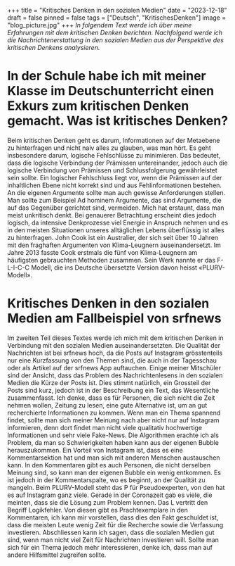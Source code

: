 +++
title = "Kritisches Denken in den sozialen Medien"
date = "2023-12-18"
draft = false
pinned = false
tags = ["Deutsch", "KritischesDenken"]
image = "blog_picture.jpg"
+++
*In folgendem Text werde ich über meine Erfahrungen mit dem kritischen Denken berichten. Nachfolgend werde ich die Nachrichtenerstattung in den sozialen Medien aus der Perspektive des kritischen Denkens analysieren.*

# In der Schule habe ich mit meiner Klasse im Deutschunterricht einen Exkurs zum kritischen Denken gemacht. Was ist kritisches Denken?

Beim kritischen Denken geht es darum, Informationen auf der Metaebene zu hinterfragen und nicht naiv alles zu glauben, was man hört. Es geht insbesondere darum, logische Fehlschlüsse zu minimieren. Das bedeutet, dass die logische Verbindung der Prämissen untereinander, jedoch auch die logische Verbindung von Prämissen und Schlussfolgerung gewährleistet sein sollte. Ein logischer Fehlschluss liegt vor, wenn die Prämissen auf der inhaltlichen Ebene nicht korrekt sind und aus Fehlinformationen bestehen. An die eigenen Argumente sollte man auch gewisse Anforderungen stellen. Man sollte zum Beispiel Ad hominem Argumente, das sind Argumente, die auf das Gegenüber gerichtet sind, vermeiden. 
Mich hat erstaunt, dass man meist unkritisch denkt. Bei genauerer Betrachtung erscheint dies jedoch logisch, da intensive Denkprozesse viel Energie in Anspruch nehmen und es in den meisten Situationen unseres alltäglichen Lebens überflüssig ist alles zu hinterfragen.
John Cook ist ein Australier, der sich seit über 10 Jahren mit den fraghaften Argumenten von Klima-Leugnern auseinandersetzt. Im Jahre 2013 fasste Cook erstmals die fünf von Klima-Leugnern am häufigsten gebrauchten Methoden zusammen. Sein Werk nannte er das F-L-I-C-C Modell, die ins Deutsche übersetzte Version davon heisst «PLURV-Modell».

# Kritisches Denken in den sozialen Medien am Fallbeispiel von srfnews

Im zweiten Teil dieses Textes werde ich mich mit dem kritischen Denken in Verbindung mit den sozialen Medien auseinandersetzten. Die Qualität der Nachrichten ist bei srfnews hoch, da die Posts auf Instagram grösstenteils nur eine Kurzfassung von den Themen sind, die auch in der Tagesschau oder als Artikel auf der srfnews App auftauchen. Einige meiner Mitschüler sind der Ansicht, dass das Problem des Nachrichtenlesens in den sozialen Medien die Kürze der Posts ist. Dies stimmt natürlich, ein Grossteil der Posts sind kurz, jedoch ist in der Beschreibung ein Text, das Wesentliche zusammenfasst. Ich denke, dass es für Personen, die sich nicht die Zeit nehmen wollen, Zeitung zu lesen, eine gute Alternative ist, um an gut recherchierte Informationen zu kommen. Wenn man ein Thema spannend findet, sollte man sich meiner Meinung nach aber nicht nur auf Instagram informieren, denn dort findet man nicht viele qualitativ hochwertige Informationen und sehr viele Fake-News. Die Algorithmen erachte ich als Problem, da man so Schwierigkeiten haben kann aus der eigenen Bubble herauszukommen. Ein Vorteil von Instagram ist, dass es eine Kommentarsektion hat und man sich mit anderen Menschen austauschen kann. In den Kommentaren gibt es auch Personen, die nicht derselben Meinung sind, so kann man der eigenen Bubble ein wenig entkommen. Es ist jedoch in der Kommentarspalte, wo es beginnt, an der Qualität zu mangeln. Beim PLURV-Modell steht das P für Pseudoexperten, von den hat es auf Instagram ganz viele. Gerade in der Coronazeit gab es viele, die meinten, dass sie die Lösung zum Problem kennen. Das L vertritt den Begriff Logikfehler. Von diesen gibt es Prachtexemplare in den Kommentaren, ich kann mir vorstellen, dass dies den Fakt geschuldet ist, dass die meisten Leute wenig Zeit für die Recherche sowie die Verfassung investieren. 
Abschliessen kann ich sagen, dass die sozialen Medien gut sind, wenn man nicht viel Zeit für Nachrichten investieren will. Sollte man sich für ein Thema jedoch mehr interessieren, denke ich, dass man auf andere Hilfsmittel zugreifen sollte.